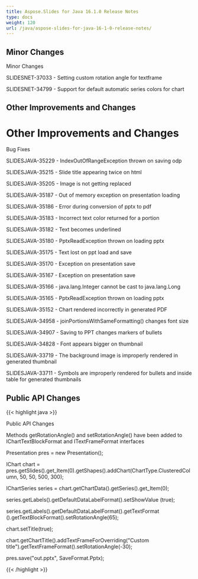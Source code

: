 ```yaml
---
title: Aspose.Slides for Java 16.1.0 Release Notes
type: docs
weight: 120
url: /java/aspose-slides-for-java-16-1-0-release-notes/
---
```


## **Minor Changes**
Minor Changes

SLIDESNET-37033 - Setting custom rotation angle for textframe

SLIDESNET-34799 - Support for default automatic series colors for chart
## **Other Improvements and Changes**
# **Other Improvements and Changes**
Bug Fixes

SLIDESJAVA-35229 - IndexOutOfRangeException thrown on saving odp

SLIDESJAVA-35215 - Slide title appearing twice on html

SLIDESJAVA-35205 - Image is not getting replaced

SLIDESJAVA-35187 - Out of memory exception on presentation loading

SLIDESJAVA-35186 - Error during conversion of pptx to pdf

SLIDESJAVA-35183 - Incorrect text color returned for a portion

SLIDESJAVA-35182 - Text becomes underlined

SLIDESJAVA-35180 - PptxReadException thrown on loading pptx

SLIDESJAVA-35175 - Text lost on ppt load and save

SLIDESJAVA-35170 - Exception on presentation save

SLIDESJAVA-35167 - Exception on presentation save

SLIDESJAVA-35166 - java.lang.Integer cannot be cast to java.lang.Long

SLIDESJAVA-35165 - PptxReadException thrown on loading pptx

SLIDESJAVA-35152 - Chart rendered incorrectly in generated PDF

SLIDESJAVA-34958 - joinPortionsWithSameFormatting() changes font size

SLIDESJAVA-34907 - Saving to PPT changes markers of bullets

SLIDESJAVA-34828 - Font appears bigger on thumbnail

SLIDESJAVA-33719 - The background image is improperly rendered in generated thumbnail

SLIDESJAVA-33711 - Symbols are improperly rendered for bullets and inside table for generated thumbnails
## **Public API Changes**
{{< highlight java >}}



Public API Changes

Methods getRotationAngle() and setRotationAngle() have been added to IChartTextBlockFormat and ITextFrameFormat interfaces

Presentation pres = new Presentation();


IChart chart = pres.getSlides().get_Item(0).getShapes().addChart(ChartType.ClusteredColumn, 50, 50, 500, 300);


IChartSeries series = chart.getChartData().getSeries().get_Item(0);


series.getLabels().getDefaultDataLabelFormat().setShowValue (true);


series.getLabels().getDefaultDataLabelFormat().getTextFormat ().getTextBlockFormat().setRotationAngle(65);


chart.setTitle(true);


chart.getChartTitle().addTextFrameForOverriding("Custom title").getTextFrameFormat().setRotationAngle(-30);


pres.save("out.pptx", SaveFormat.Pptx);

{{< /highlight >}}
